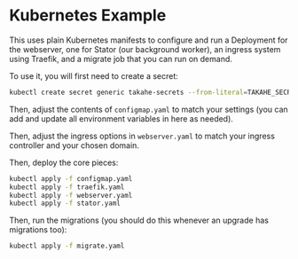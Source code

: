Kubernetes Example
==================

This uses plain Kubernetes manifests to configure and run a Deployment for the
webserver, one for Stator (our background worker), an ingress system using
Traefik, and a migrate job that you can run on demand.

To use it, you will first need to create a secret:

```bash
kubectl create secret generic takahe-secrets --from-literal=TAKAHE_SECRET_KEY=mysecretkey --from-literal=PGPASSWORD=mypassword --from-literal=TAKAHE_EMAIL_SERVER="smtp://..."
```

Then, adjust the contents of `configmap.yaml` to match your settings (you
can add and update all environment variables in here as needed).

Then, adjust the ingress options in `webserver.yaml` to match your ingress controller
and your chosen domain.

Then, deploy the core pieces:

```bash
kubectl apply -f configmap.yaml
kubectl apply -f traefik.yaml
kubectl apply -f webserver.yaml
kubectl apply -f stator.yaml
```

Then, run the migrations (you should do this whenever an upgrade has migrations
too):

```bash
kubectl apply -f migrate.yaml
```
